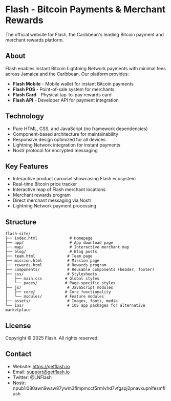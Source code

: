 # Flash - Bitcoin Payments & Merchant Rewards

The official website for Flash, the Caribbean's leading Bitcoin payment and merchant rewards platform.

## About

Flash enables instant Bitcoin Lightning Network payments with minimal fees across Jamaica and the Caribbean. Our platform provides:

- **Flash Mobile** - Mobile wallet for instant Bitcoin payments
- **Flash POS** - Point-of-sale system for merchants
- **Flash Card** - Physical tap-to-pay rewards card
- **Flash API** - Developer API for payment integration

## Technology

- Pure HTML, CSS, and JavaScript (no framework dependencies)
- Component-based architecture for maintainability
- Responsive design optimized for all devices
- Lightning Network integration for instant payments
- Nostr protocol for encrypted messaging

## Key Features

- Interactive product carousel showcasing Flash ecosystem
- Real-time Bitcoin price tracker
- Interactive map of Flash merchant locations
- Merchant rewards program
- Direct merchant messaging via Nostr
- Lightning Network payment processing

## Structure

```
flash-site/
├── index.html              # Homepage
├── app/                    # App download page
├── map/                    # Interactive merchant map
├── blog/                   # Blog posts
├── team.html              # Team page
├── mission.html           # Mission page
├── rewards.html           # Rewards program
├── components/            # Reusable components (header, footer)
├── css/                   # Stylesheets
│   ├── main.css          # Global styles
│   └── pages/            # Page-specific styles
├── js/                    # JavaScript modules
│   ├── core/             # Core functionality
│   └── modules/          # Feature modules
├── assets/                # Images, fonts, media
└── ios/                   # iOS app packages for alternative marketplace

```

## License

Copyright © 2025 Flash. All rights reserved.

## Contact

- Website: https://getflash.io
- Email: support@getflash.io
- Twitter: @LNFlash
- Nostr: npub1l080awn9wsw87ywm3flmpmccf5rmlvhd7vfgspj2pnavxupnlfesmflash
